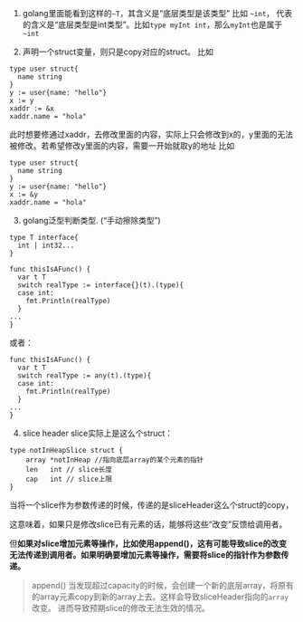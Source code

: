 1. golang里面能看到这样的`~T`，其含义是“底层类型是该类型”
比如 `~int`， 代表的含义是“底层类型是int类型”。比如`type myInt int`，那么`myInt`也是属于`~int`


2. 声明一个struct变量，则只是copy对应的struct。
比如
```
type user struct{
  name string
}
y := user{name: "hello"}
x := y
xaddr := &x
xaddr.name = "hola"
```
此时想要修通过xaddr，去修改里面的内容，实际上只会修改到x的，y里面的无法被修改。若希望修改y里面的内容，需要一开始就取y的地址
比如
```
type user struct{
  name string
}
y := user{name: "hello"}
x := &y
xaddr.name = "hola"
```

3. golang泛型判断类型. (“手动擦除类型”)
```
type T interface{
  int | int32...
}

func thisIsAFunc() {
  var t T
  switch realType := interface{}(t).(type){
  case int:
    fmt.Println(realType)
  }
...
}
```
或者：
```
func thisIsAFunc() {
  var t T
  switch realType := any(t).(type){
  case int:
    fmt.Println(realType)
  }
...
}
```
4. slice header
slice实际上是这么个struct：
```
type notInHeapSlice struct {
	array *notInHeap //指向底层array的某个元素的指针
	len   int // slice长度
	cap   int // slice上限
}
```
当将一个slice作为参数传递的时候，传递的是sliceHeader这么个struct的copy，

这意味着，如果只是修改slice已有元素的话，能够将这些“改变”反馈给调用者。

但**如果对slice增加元素等操作，比如使用append()，这有可能导致slice的改变无法传递到调用者。如果明确要增加元素等操作，需要将slice的指针作为参数传递。**

> append() 当发现超过capacity的时候，会创建一个新的底层array，将原有的array元素copy到新的array上去。这样会导致sliceHeader指向的`array`改变。
> 进而导致预期slice的修改无法生效的情况。




